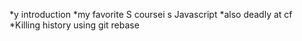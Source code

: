 *y introduction
*my favorite S coursei s Javascript
*also deadly at cf
*Killing history using git rebase
